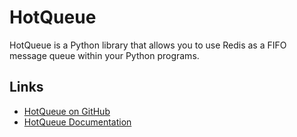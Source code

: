 # HotQueue

HotQueue is a Python library that allows you to use Redis as a FIFO message queue within your Python programs. 

## Links

 - [HotQueue on GitHub](https://github.com/richardhenry/hotqueue)
 - [HotQueue Documentation](http://richardhenry.github.com/hotqueue/)
